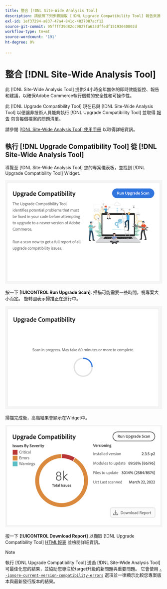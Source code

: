 ```yaml
---
title: 整合 [!DNL Site-Wide Analysis Tool]
description: 請依照下列步驟擷取 [!DNL Upgrade Compatibility Tool] 報告來源 [!DNL Site-Wide Analysis Tool] Adobe Commerce專案上的儀表板。
exl-id: 1ef37294-a837-47a4-841c-4027087acf12
source-git-commit: 95ffff39d82cc9027fa633dffedf15193040802d
workflow-type: tm+mt
source-wordcount: '191'
ht-degree: 0%

---
```


# 整合 [!DNL Site-Wide Analysis Tool]

此 [!DNL Site-Wide Analysis Tool] 提供24小時全年無休的即時效能監控、報告和建議，以確保Adobe Commerce執行個體的安全性和可操作性。

此 [!DNL Upgrade Compatibility Tool] 現在已與 [!DNL Site-Wide Analysis Tool] 以便讓非技術人員能夠執行 [!DNL Upgrade Compatibility Tool] 並取得 [報告](../upgrade-compatibility-tool/reports.md) 包含每個檔案的問題清單。

請參閱 [[!DNL Site-Wide Analysis Tool] 使用手冊](https://docs.magento.com/user-guide/reports/site-wide-analysis-tool.html) 以取得詳細資訊。

## 執行 [!DNL Upgrade Compatibility Tool] 從 [!DNL Site-Wide Analysis Tool]

導覽至 [!DNL Site-Wide Analysis Tool] 您的專案儀表板，並找到 [!DNL Upgrade Compatibility Tool] Widget.

![UCT SWAT Widget — 初始](../../assets/upgrade-guide/uct-swat-initial.png)

按一下 **[!UICONTROL Run Upgrade Scan]**. 掃描可能需要一些時間，視專案大小而定。 旋轉圖表示掃描正在進行中。

![UCT SWAT Widget — 進行中](../../assets/upgrade-guide/uct-swat-progress.png)

掃描完成後，高階結果會顯示在Widget中。

![UCT SWAT Widget — 結果](../../assets/upgrade-guide/uct-swat-results.png)

按一下 **[!UICONTROL Download Report]** 以擷取 [!DNL Upgrade Compatibility Tool] [HTML報表](../upgrade-compatibility-tool/reports.md#html-report) 並檢閱詳細資訊。


>[!NOTE]
>
> 執行 [!DNL Upgrade Compatibility Tool] 透過 [!DNL Site-Wide Analysis Tool] 可最佳化您的結果，並協助您專注於target升級的新問題與重要問題。 它會使用 [`--ignore-current-version-compatibility-errors`](run.md#optimize-your-results) 選項並一律顯示比較您專案版本與最新發行版本的結果。
